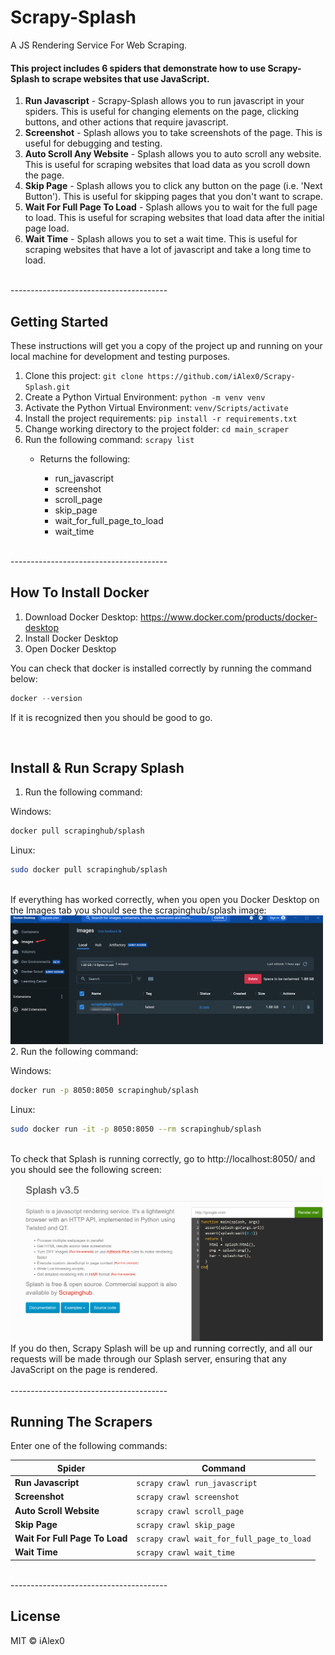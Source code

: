 # Scrapy-Splash
A JS Rendering Service For Web Scraping.

#### This project includes 6 spiders that demonstrate how to use Scrapy-Splash to scrape websites that use JavaScript.

1. **Run Javascript** - Scrapy-Splash allows you to run javascript in your spiders. This is useful for changing elements on the page, clicking buttons, and other actions that require javascript.
2. **Screenshot** - Splash allows you to take screenshots of the page. This is useful for debugging and testing.
3. **Auto Scroll Any Website** - Splash allows you to auto scroll any website. This is useful for scraping websites that load data as you scroll down the page.
4. **Skip Page** - Splash allows you to click any button on the page (i.e. 'Next Button'). This is useful for skipping pages that you don't want to scrape.
5. **Wait For Full Page To Load** - Splash allows you to wait for the full page to load. This is useful for scraping websites that load data after the initial page load.
6. **Wait Time** - Splash allows you to set a wait time. This is useful for scraping websites that have a lot of javascript and take a long time to load.

<br>
---------------------------------------
<br>

## Getting Started
These instructions will get you a copy of the project up and running on your local machine for development and testing purposes.

1. Clone this project: `git clone https://github.com/iAlex0/Scrapy-Splash.git`
2. Create a Python Virtual Environment: `python -m venv venv`
3. Activate the Python Virtual Environment: `venv/Scripts/activate`
4. Install the project requirements: `pip install -r requirements.txt`
5. Change working directory to the project folder: `cd main_scraper`
6. Run the following command: `scrapy list` 
    - Returns the following:

        - run_javascript
        - screenshot
        - scroll_page
        - skip_page
        - wait_for_full_page_to_load
        - wait_time

<br>
---------------------------------------
<br>

## How To Install Docker
1. Download Docker Desktop: https://www.docker.com/products/docker-desktop
2. Install Docker Desktop
3. Open Docker Desktop

You can check that docker is installed correctly  by running the command below:
    
```python
docker --version
```
If it is recognized then you should be good to go.

<br>

## Install & Run Scrapy Splash
1. Run the following command: 

Windows:
```bash
docker pull scrapinghub/splash
```

Linux:
```bash
sudo docker pull scrapinghub/splash
```
<br>
If everything has worked correctly, when you open you Docker Desktop on the Images tab you should see the scrapinghub/splash image:

<img src="images/dockerDesktopScreenshot.png" width="500"/>
<br>
2. Run the following command: 

Windows:
```bash
docker run -p 8050:8050 scrapinghub/splash
```

Linux:
```bash
sudo docker run -it -p 8050:8050 --rm scrapinghub/splash
```
<br>
To check that Splash is running correctly, go to http://localhost:8050/ and you should see the following screen:

<img src="images/splashScreenshot.png" width="500"/>
<br>
If you do then, Scrapy Splash will be up and running correctly, and all our requests will be made through our Splash server, ensuring that any JavaScript on the page is rendered.
<br>

<br>
---------------------------------------
<br>

## Running The Scrapers
Enter one of the following commands:

| Spider  |      Command      |
|----------|-------------|
| **Run Javascript** |  `scrapy crawl run_javascript` | 
| **Screenshot** |  `scrapy crawl screenshot` | 
| **Auto Scroll Website** |  `scrapy crawl scroll_page` |
| **Skip Page** |  `scrapy crawl skip_page` |
| **Wait For Full Page To Load** |  `scrapy crawl wait_for_full_page_to_load` |
| **Wait Time** |  `scrapy crawl wait_time` |

<br>
---------------------------------------
<br>

## License
MIT © iAlex0





